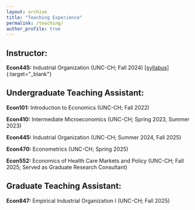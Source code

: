 ```yaml
---
layout: archive
title: "Teaching Experience"
permalink: /teaching/
author_profile: true
---
```


## Instructor:

**Econ445:** Industrial Organization (UNC-CH; Fall 2024) [[syllabus]](/files/capron_econ445_syllabus.pdf){:target="_blank"}

## Undergraduate Teaching Assistant:

**Econ101:** Introduction to Economics (UNC-CH; Fall 2022)

**Econ410:** Intermediate Microeconomics (UNC-CH; Spring 2023, Summer 2023)

**Econ445:** Industrial Organization (UNC-CH; Summer 2024, Fall 2025)

**Econ470:** Econometrics (UNC-CH; Spring 2025)

**Econ552:** Economics of Health Care Markets and Policy (UNC-CH; Fall 2025; Served as Graduate Research Consultant)

## Graduate Teaching Assistant:

**Econ847:** Empirical Industrial Organization I (UNC-CH; Fall 2025)
